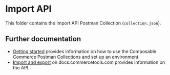 # Import API

This folder contains the Import API Postman Collection (`collection.json`).

## Further documentation

- [Getting started](../GettingStarted.md) provides information on how to use the Composable Commerce Postman Collections and set up an environment.
- [Import and export](https://docs.commercetools.com/import-export/) on docs.commercetools.com provides information on the API.
